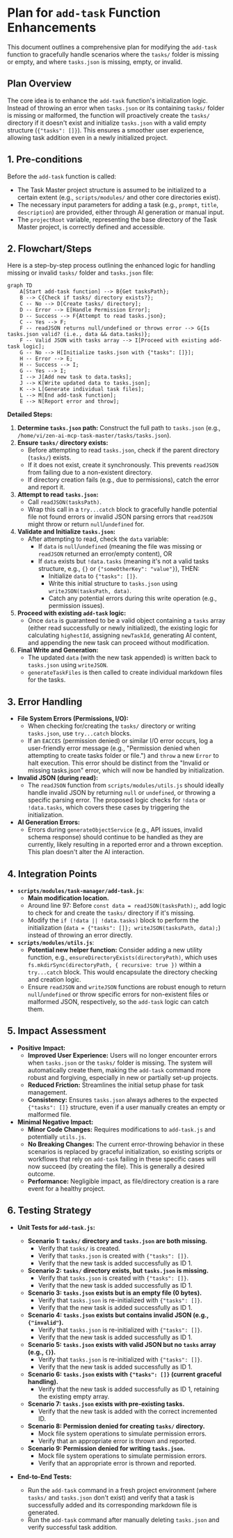 # Plan for `add-task` Function Enhancements

This document outlines a comprehensive plan for modifying the `add-task` function to gracefully handle scenarios where the `tasks/` folder is missing or empty, and where `tasks.json` is missing, empty, or invalid.

## Plan Overview

The core idea is to enhance the `add-task` function's initialization logic. Instead of throwing an error when `tasks.json` or its containing `tasks/` folder is missing or malformed, the function will proactively create the `tasks/` directory if it doesn't exist and initialize `tasks.json` with a valid empty structure (`{"tasks": []}`). This ensures a smoother user experience, allowing task addition even in a newly initialized project.

## 1. Pre-conditions

Before the `add-task` function is called:

*   The Task Master project structure is assumed to be initialized to a certain extent (e.g., `scripts/modules/` and other core directories exist).
*   The necessary input parameters for adding a task (e.g., `prompt`, `title`, `description`) are provided, either through AI generation or manual input.
*   The `projectRoot` variable, representing the base directory of the Task Master project, is correctly defined and accessible.

## 2. Flowchart/Steps

Here is a step-by-step process outlining the enhanced logic for handling missing or invalid `tasks/` folder and `tasks.json` file:

```mermaid
graph TD
    A[Start add-task function] --> B{Get tasksPath};
    B --> C{Check if tasks/ directory exists?};
    C -- No --> D[Create tasks/ directory];
    D -- Error --> E[Handle Permission Error];
    D -- Success --> F{Attempt to read tasks.json};
    C -- Yes --> F;
    F -- readJSON returns null/undefined or throws error --> G{Is tasks.json valid? (i.e., data && data.tasks)};
    F -- Valid JSON with tasks array --> I[Proceed with existing add-task logic];
    G -- No --> H[Initialize tasks.json with {"tasks": []}];
    H -- Error --> E;
    H -- Success --> I;
    G -- Yes --> I;
    I --> J[Add new task to data.tasks];
    J --> K[Write updated data to tasks.json];
    K --> L[Generate individual task files];
    L --> M[End add-task function];
    E --> N[Report error and throw];
```

**Detailed Steps:**

1.  **Determine `tasks.json` path:** Construct the full path to `tasks.json` (e.g., `/home/vi/zen-ai-mcp-task-master/tasks/tasks.json`).
2.  **Ensure `tasks/` directory exists:**
    *   Before attempting to read `tasks.json`, check if the parent directory (`tasks/`) exists.
    *   If it does not exist, create it synchronously. This prevents `readJSON` from failing due to a non-existent directory.
    *   If directory creation fails (e.g., due to permissions), catch the error and report it.
3.  **Attempt to read `tasks.json`:**
    *   Call `readJSON(tasksPath)`.
    *   Wrap this call in a `try...catch` block to gracefully handle potential file not found errors or invalid JSON parsing errors that `readJSON` might throw or return `null`/`undefined` for.
4.  **Validate and Initialize `tasks.json`:**
    *   After attempting to read, check the `data` variable:
        *   If `data` is `null`/`undefined` (meaning the file was missing or `readJSON` returned an error/empty content), OR
        *   If `data` exists but `!data.tasks` (meaning it's not a valid tasks structure, e.g., `{}` or `{"someOtherKey": "value"}`), THEN:
            *   Initialize `data` to `{"tasks": []}`.
            *   Write this initial structure to `tasks.json` using `writeJSON(tasksPath, data)`.
            *   Catch any potential errors during this write operation (e.g., permission issues).
5.  **Proceed with existing `add-task` logic:**
    *   Once `data` is guaranteed to be a valid object containing a `tasks` array (either read successfully or newly initialized), the existing logic for calculating `highestId`, assigning `newTaskId`, generating AI content, and appending the new task can proceed without modification.
6.  **Final Write and Generation:**
    *   The updated `data` (with the new task appended) is written back to `tasks.json` using `writeJSON`.
    *   `generateTaskFiles` is then called to create individual markdown files for the tasks.

## 3. Error Handling

*   **File System Errors (Permissions, I/O):**
    *   When checking for/creating the `tasks/` directory or writing `tasks.json`, use `try...catch` blocks.
    *   If an `EACCES` (permission denied) or similar I/O error occurs, log a user-friendly error message (e.g., "Permission denied when attempting to create tasks folder or file.") and `throw` a new `Error` to halt execution. This error should be distinct from the "Invalid or missing tasks.json" error, which will now be handled by initialization.
*   **Invalid JSON (during read):**
    *   The `readJSON` function from `scripts/modules/utils.js` should ideally handle invalid JSON by returning `null` or `undefined`, or throwing a specific parsing error. The proposed logic checks for `!data` or `!data.tasks`, which covers these cases by triggering the initialization.
*   **AI Generation Errors:**
    *   Errors during `generateObjectService` (e.g., API issues, invalid schema response) should continue to be handled as they are currently, likely resulting in a reported error and a thrown exception. This plan doesn't alter the AI interaction.

## 4. Integration Points

*   **`scripts/modules/task-manager/add-task.js`**:
    *   **Main modification location.**
    *   Around line 97: Before `const data = readJSON(tasksPath);`, add logic to check for and create the `tasks/` directory if it's missing.
    *   Modify the `if (!data || !data.tasks)` block to perform the initialization (`data = {"tasks": []}; writeJSON(tasksPath, data);`) instead of throwing an error directly.
*   **`scripts/modules/utils.js`**:
    *   **Potential new helper function:** Consider adding a new utility function, e.g., `ensureDirectoryExists(directoryPath)`, which uses `fs.mkdirSync(directoryPath, { recursive: true })` within a `try...catch` block. This would encapsulate the directory checking and creation logic.
    *   Ensure `readJSON` and `writeJSON` functions are robust enough to return `null`/`undefined` or throw specific errors for non-existent files or malformed JSON, respectively, so the `add-task` logic can catch them.

## 5. Impact Assessment

*   **Positive Impact:**
    *   **Improved User Experience:** Users will no longer encounter errors when `tasks.json` or the `tasks/` folder is missing. The system will automatically create them, making the `add-task` command more robust and forgiving, especially in new or partially set-up projects.
    *   **Reduced Friction:** Streamlines the initial setup phase for task management.
    *   **Consistency:** Ensures `tasks.json` always adheres to the expected `{"tasks": []}` structure, even if a user manually creates an empty or malformed file.
*   **Minimal Negative Impact:**
    *   **Minor Code Changes:** Requires modifications to `add-task.js` and potentially `utils.js`.
    *   **No Breaking Changes:** The current error-throwing behavior in these scenarios is replaced by graceful initialization, so existing scripts or workflows that rely on `add-task` failing in these specific cases will now succeed (by creating the file). This is generally a desired outcome.
    *   **Performance:** Negligible impact, as file/directory creation is a rare event for a healthy project.

## 6. Testing Strategy

*   **Unit Tests for `add-task.js`:**
    *   **Scenario 1: `tasks/` directory and `tasks.json` are both missing.**
        *   Verify that `tasks/` is created.
        *   Verify that `tasks.json` is created with `{"tasks": []}`.
        *   Verify that the new task is added successfully as ID 1.
    *   **Scenario 2: `tasks/` directory exists, but `tasks.json` is missing.**
        *   Verify that `tasks.json` is created with `{"tasks": []}`.
        *   Verify that the new task is added successfully as ID 1.
    *   **Scenario 3: `tasks.json` exists but is an empty file (0 bytes).**
        *   Verify that `tasks.json` is re-initialized with `{"tasks": []}`.
        *   Verify that the new task is added successfully as ID 1.
    *   **Scenario 4: `tasks.json` exists but contains invalid JSON (e.g., `{"invalid"`).**
        *   Verify that `tasks.json` is re-initialized with `{"tasks": []}`.
        *   Verify that the new task is added successfully as ID 1.
    *   **Scenario 5: `tasks.json` exists with valid JSON but no `tasks` array (e.g., `{}`).**
        *   Verify that `tasks.json` is re-initialized with `{"tasks": []}`.
        *   Verify that the new task is added successfully as ID 1.
    *   **Scenario 6: `tasks.json` exists with `{"tasks": []}` (current graceful handling).**
        *   Verify that the new task is added successfully as ID 1, retaining the existing empty array.
    *   **Scenario 7: `tasks.json` exists with pre-existing tasks.**
        *   Verify that the new task is added with the correct incremented ID.
    *   **Scenario 8: Permission denied for creating `tasks/` directory.**
        *   Mock file system operations to simulate permission errors.
        *   Verify that an appropriate error is thrown and reported.
    *   **Scenario 9: Permission denied for writing `tasks.json`.**
        *   Mock file system operations to simulate permission errors.
        *   Verify that an appropriate error is thrown and reported.

*   **End-to-End Tests:**
    *   Run the `add-task` command in a fresh project environment (where `tasks/` and `tasks.json` don't exist) and verify that a task is successfully added and its corresponding markdown file is generated.
    *   Run the `add-task` command after manually deleting `tasks.json` and verify successful task addition.